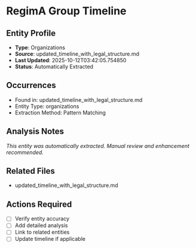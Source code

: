 # RegimA Group Timeline

## Entity Profile
- **Type**: Organizations
- **Source**: updated_timeline_with_legal_structure.md
- **Last Updated**: 2025-10-12T03:42:05.754850
- **Status**: Automatically Extracted

## Occurrences
- Found in: updated_timeline_with_legal_structure.md
- Entity Type: organizations
- Extraction Method: Pattern Matching

## Analysis Notes
*This entity was automatically extracted. Manual review and enhancement recommended.*

## Related Files
- updated_timeline_with_legal_structure.md

## Actions Required
- [ ] Verify entity accuracy
- [ ] Add detailed analysis
- [ ] Link to related entities
- [ ] Update timeline if applicable

